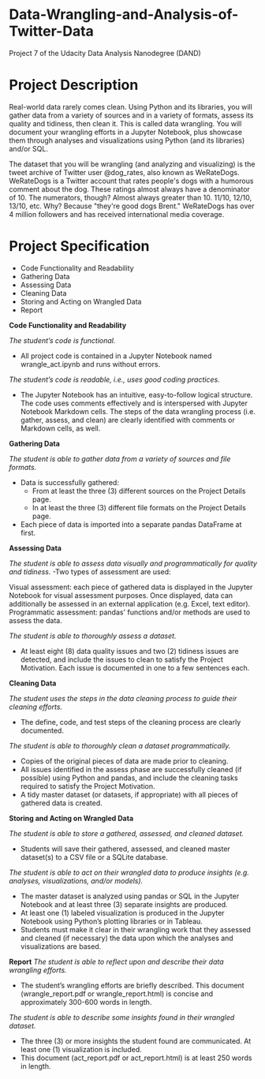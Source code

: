 # Data-Wrangling-and-Analysis-of-Twitter-Data
Project 7 of the Udacity Data Analysis Nanodegree (DAND)

# Project Description
Real-world data rarely comes clean. Using Python and its libraries, you will gather data from a variety of sources and in a variety of formats, assess its quality and tidiness, then clean it. This is called data wrangling. You will document your wrangling efforts in a Jupyter Notebook, plus showcase them through analyses and visualizations using Python (and its libraries) and/or SQL.

The dataset that you will be wrangling (and analyzing and visualizing) is the tweet archive of Twitter user @dog_rates, also known as WeRateDogs. WeRateDogs is a Twitter account that rates people's dogs with a humorous comment about the dog. These ratings almost always have a denominator of 10. The numerators, though? Almost always greater than 10. 11/10, 12/10, 13/10, etc. Why? Because "they're good dogs Brent." WeRateDogs has over 4 million followers and has received international media coverage.

# Project Specification
- Code Functionality and Readability
- Gathering Data
- Assessing Data
- Cleaning Data
- Storing and Acting on Wrangled Data
- Report

**Code Functionality and Readability**

*The student’s code is functional.*
- All project code is contained in a Jupyter Notebook named wrangle_act.ipynb and runs without errors.

*The student’s code is readable, i.e., uses good coding practices.*
- The Jupyter Notebook has an intuitive, easy-to-follow logical structure. The code uses comments effectively and is interspersed with Jupyter Notebook Markdown cells. The steps of the data wrangling process (i.e. gather, assess, and clean) are clearly identified with comments or Markdown cells, as well.


**Gathering Data**

*The student is able to gather data from a variety of sources and file formats.*
- Data is successfully gathered:
   - From at least the three (3) different sources on the Project Details page.
   - In at least the three (3) different file formats on the Project Details page.
- Each piece of data is imported into a separate pandas DataFrame at first.


**Assessing Data**

*The student is able to assess data visually and programmatically for quality and tidiness.*
-Two types of assessment are used:

Visual assessment: each piece of gathered data is displayed in the Jupyter Notebook for visual assessment purposes. Once displayed, data can additionally be assessed in an external application (e.g. Excel, text editor).
Programmatic assessment: pandas' functions and/or methods are used to assess the data.

*The student is able to thoroughly assess a dataset.*
- At least eight (8) data quality issues and two (2) tidiness issues are detected, and include the issues to clean to satisfy the Project Motivation. Each issue is documented in one to a few sentences each.


**Cleaning Data**

*The student uses the steps in the data cleaning process to guide their cleaning efforts.*
- The define, code, and test steps of the cleaning process are clearly documented.

*The student is able to thoroughly clean a dataset programmatically.*
- Copies of the original pieces of data are made prior to cleaning.
- All issues identified in the assess phase are successfully cleaned (if possible) using Python and pandas, and include the cleaning tasks required to satisfy the Project Motivation.
- A tidy master dataset (or datasets, if appropriate) with all pieces of gathered data is created.


**Storing and Acting on Wrangled Data**

*The student is able to store a gathered, assessed, and cleaned dataset.*
- Students will save their gathered, assessed, and cleaned master dataset(s) to a CSV file or a SQLite database.

*The student is able to act on their wrangled data to produce insights (e.g. analyses, visualizations, and/or models).*
- The master dataset is analyzed using pandas or SQL in the Jupyter Notebook and at least three (3) separate insights are produced.
- At least one (1) labeled visualization is produced in the Jupyter Notebook using Python’s plotting libraries or in Tableau.
- Students must make it clear in their wrangling work that they assessed and cleaned (if necessary) the data upon which the analyses and visualizations are based.


**Report**
*The student is able to reflect upon and describe their data wrangling efforts.*
- The student’s wrangling efforts are briefly described. This document (wrangle_report.pdf or wrangle_report.html) is concise and approximately 300-600 words in length.

*The student is able to describe some insights found in their wrangled dataset.*
- The three (3) or more insights the student found are communicated. At least one (1) visualization is included.
- This document (act_report.pdf or act_report.html) is at least 250 words in length.
